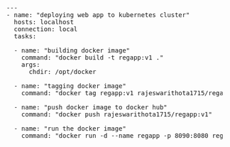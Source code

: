<pre>
  ---
  - name: "deploying web app to kubernetes cluster"
    hosts: localhost
    connection: local
    tasks:
  
    - name: "building docker image"
      command: "docker build -t regapp:v1 ."
      args:
        chdir: /opt/docker

    - name: "tagging docker image"
      command: "docker tag regapp:v1 rajeswarithota1715/regapp:v1"

    - name: "push docker image to docker hub"
      command: "docker push rajeswarithota1715/regapp:v1"

    - name: "run the docker image"
      command: "docker run -d --name regapp -p 8090:8080 regapp:v1"
</pre>
